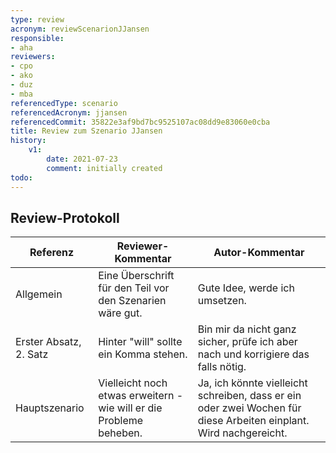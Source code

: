 ```yaml
---
type: review
acronym: reviewScenarionJJansen
responsible:
- aha
reviewers:
- cpo
- ako
- duz
- mba
referencedType: scenario
referencedAcronym: jjansen
referencedCommit: 35822e3af9bd7bc9525107ac08dd9e83060e0cba
title: Review zum Szenario JJansen
history:
    v1:
        date: 2021-07-23
        comment: initially created
todo:
---
```


## Review-Protokoll

| Referenz | Reviewer-Kommentar | Autor-Kommentar |
|------------|------------------|-----------------|
|Allgemein|Eine Überschrift für den Teil vor den Szenarien wäre gut.|Gute Idee, werde ich umsetzen.|
|Erster Absatz, 2. Satz|Hinter "will" sollte ein Komma stehen.|Bin mir da nicht ganz sicher, prüfe ich aber nach und korrigiere das falls nötig.|
|Hauptszenario|Vielleicht noch etwas erweitern - wie will er die Probleme beheben.|Ja, ich könnte vielleicht schreiben, dass er ein oder zwei Wochen für diese Arbeiten einplant. Wird nachgereicht.|